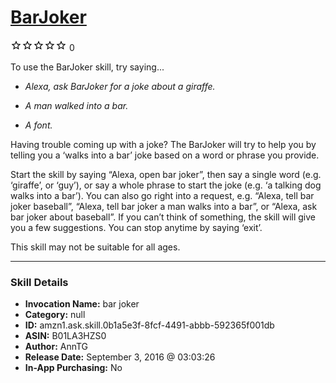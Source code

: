 # [BarJoker](http://alexa.amazon.com/#skills/amzn1.ask.skill.0b1a5e3f-8fcf-4491-abbb-592365f001db)
![0 stars](../../images/ic_star_border_black_18dp_1x.png)![0 stars](../../images/ic_star_border_black_18dp_1x.png)![0 stars](../../images/ic_star_border_black_18dp_1x.png)![0 stars](../../images/ic_star_border_black_18dp_1x.png)![0 stars](../../images/ic_star_border_black_18dp_1x.png) 0

To use the BarJoker skill, try saying...

* *Alexa, ask BarJoker for a joke about a giraffe.*

* *A man walked into a bar.*

* *A font.*

Having trouble coming up with a joke? 
The BarJoker will try to help you by telling you a ‘walks into a bar’ joke based on a word or phrase you provide.

Start the skill by saying “Alexa, open bar joker”, then say a single word (e.g. ‘giraffe’, or ‘guy’), or say a whole phrase to start the joke (e.g. ‘a talking dog walks into a bar’). You can also go right into a request, e.g. “Alexa, tell bar joker baseball”, “Alexa, tell bar joker a man walks into a bar”, or “Alexa, ask bar joker about baseball”.  If you can’t think of something, the skill will give you a few suggestions. You can stop anytime by saying ‘exit’. 

This skill may not be suitable for all ages.

***

### Skill Details

* **Invocation Name:** bar joker
* **Category:** null
* **ID:** amzn1.ask.skill.0b1a5e3f-8fcf-4491-abbb-592365f001db
* **ASIN:** B01LA3HZS0
* **Author:** AnnTG
* **Release Date:** September 3, 2016 @ 03:03:26
* **In-App Purchasing:** No
